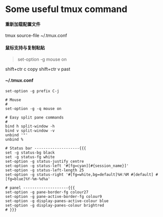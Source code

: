 # Some useful tmux command

#### 重新加载配置文件
tmux source-file ~/.tmux.conf

#### 鼠标支持与复制粘贴
> set-option -g mouse on

shift+ctr c copy
shift+ctr v past


#### ~/.tmux.conf

```shell
set-option -g prefix C-j

# Mouse
# 
set-option -g -q mouse on

# Easy split pane commands
#
bind h split-window -h
bind v split-window -v
unbind '"'
unbind %

# Status bar --------------------{{{ 
set -g status-bg black
set -g status-fg white
set-option -g status-justify centre
set-option -g status-left '#[fg=cyan][#{session_name}]'
set-option -g status-left-length 25
set-option -g status-right '#[fg=white,bg=default]%H:%M #[default] #[fg=blue]%Y-%m-%d%a'

# panel --------------------{{{ 
set-option -g pane-border-fg colour27
set-option -g pane-active-border-fg colour9
set-option -g display-panes-active-colour blue
set-option -g display-panes-colour brightred
# }}}
```
